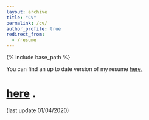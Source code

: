 ```yaml
---
layout: archive
title: "CV"
permalink: /cv/
author_profile: true
redirect_from:
  - /resume
---
```


{% include base_path %}

You can find an up to date version of my resume <a href="https://khaoulabelahsen.github.io/files/resume_belahsen_khaoula_cit.pdf"> here.</a>
# [here](files/resume_belahsen_khaoula_cit.pdf) . 
(last update 01/04/2020)

